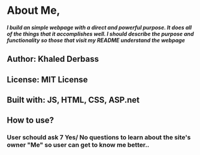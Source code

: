 # About Me,
##### I build an simple webpage with a direct and powerful purpose. It does all of the things that it accomplishes well. I should describe the purpose and functionality so those that visit my README understand the webpage

## Author: Khaled Derbass
## License: MIT License
## Built with: JS, HTML, CSS, ASP.net

## How to use?
### User schould ask 7 Yes/ No questions to learn about the site's owner "Me" so user can get to know me better..



